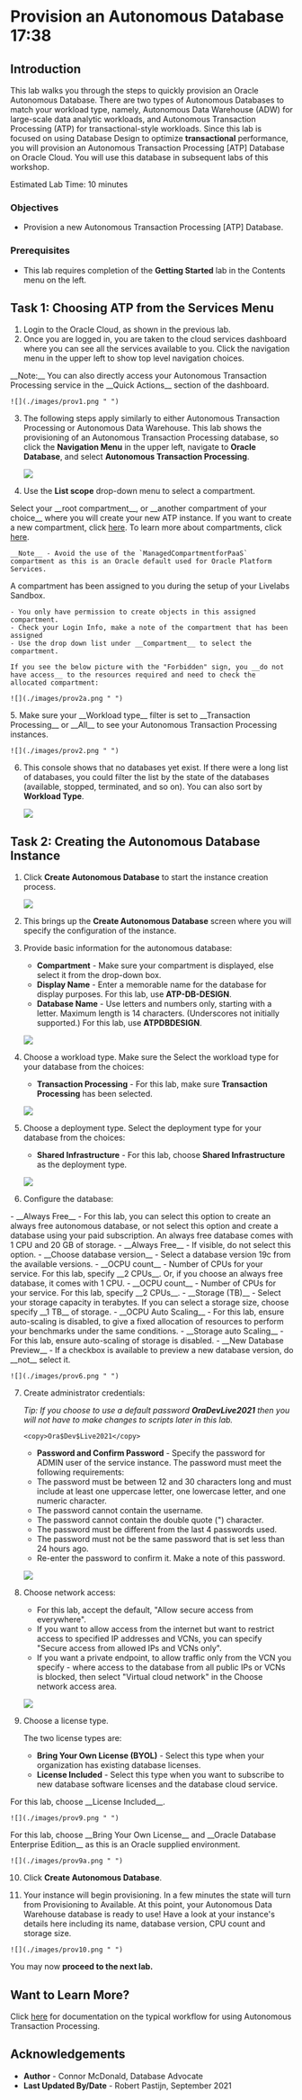 # Provision an Autonomous Database 17:38


## Introduction

This lab walks you through the steps to quickly provision an Oracle Autonomous Database. There are two types of Autonomous Databases to match your workload type, namely, Autonomous Data Warehouse (ADW) for large-scale data analytic workloads, and Autonomous Transaction Processing (ATP) for transactional-style workloads. Since this lab is focused on using Database Design to optimize **transactional** performance, you will provision an Autonomous Transaction Processing [ATP] Database on Oracle Cloud. You will use this database in subsequent labs of this workshop.

Estimated Lab Time: 10 minutes

### Objectives

-   Provision a new Autonomous Transaction Processing [ATP] Database.

### Prerequisites

-   This lab requires completion of the **Getting Started** lab in the Contents menu on the left.  

<!-- Removed because the video is outdated - 

### Video Preview>

- Watch a video demonstration of provisioning a new autonomous database:>

[](youtube:Q6hxMaAPghI)

*Note: While this video uses ADW, the steps are identical for creating and connecting to an ATP database.*

-->

## Task 1: Choosing ATP from the Services Menu

1. Login to the Oracle Cloud, as shown in the previous lab.
2. Once you are logged in, you are taken to the cloud services dashboard where you can see all the services available to you. Click the navigation menu in the upper left to show top level navigation choices.
<if type="freetier">
	__Note:__ You can also directly access your Autonomous Transaction Processing service in the __Quick Actions__ section of the dashboard.

	![](./images/prov1.png " ")
</if>

3. The following steps apply similarly to either Autonomous Transaction Processing or Autonomous Data Warehouse. This lab shows the provisioning of an Autonomous Transaction Processing database, so click the **Navigation Menu** in the upper left, navigate to **Oracle Database**, and select **Autonomous Transaction Processing**.

	![](https://oracle-livelabs.github.io/common/images/console/database-atp.png " ")

4. Use the __List scope__ drop-down menu to select a compartment. 

<if type="freetier">
	Select your __root compartment__, or __another compartment of your choice__ where you will create your new ATP instance. If you want to create a new compartment, click <a href="https://docs.cloud.oracle.com/iaas/Content/Identity/Tasks/managingcompartments.htm#three" target="\_blank">here</a>. To learn more about compartments, click <a href="https://docs.cloud.oracle.com/en-us/iaas/Content/GSG/Concepts/settinguptenancy.htm#Setting_Up_Your_Tenancy" target="\_blank">here</a>.

    __Note__ - Avoid the use of the `ManagedCompartmentforPaaS` compartment as this is an Oracle default used for Oracle Platform Services.
</if>
<if type="livelabs">
	A compartment has been assigned to you during the setup of your Livelabs Sandbox. 

    - You only have permission to create objects in this assigned compartment. 
    - Check your Login Info, make a note of the compartment that has been assigned
    - Use the drop down list under __Compartment__ to select the compartment. 

    If you see the below picture with the "Forbidden" sign, you __do not have access__ to the resources required and need to check the allocated compartment:

	![](./images/prov2a.png " ")
</if>
5. Make sure your __Workload type__ filter is set to __Transaction Processing__ or __All__ to see your Autonomous Transaction Processing instances. 

	![](./images/prov2.png " ")

6. This console shows that no databases yet exist. If there were a long list of databases, you could filter the list by the state of the databases (available, stopped, terminated, and so on). You can also sort by __Workload Type__. 

    ![](./images/prov3.png " ")

## Task 2: Creating the Autonomous Database Instance

1. Click **Create Autonomous Database** to start the instance creation process.

    ![](./images/prov3a.png " ")

2.  This brings up the __Create Autonomous Database__ screen where you will specify the configuration of the instance.
3. Provide basic information for the autonomous database:

    - __Compartment__ - Make sure your compartment is displayed, else select it from the drop-down box.
    - __Display Name__ - Enter a memorable name for the database for display purposes. For this lab, use __ATP-DB-DESIGN__.
    - __Database Name__ - Use letters and numbers only, starting with a letter. Maximum length is 14 characters. (Underscores not initially supported.) For this lab, use __ATPDBDESIGN__.

    ![](./images/prov4.png " ")

4. Choose a workload type. Make sure the Select the workload type for your database from the choices:

    - __Transaction Processing__ - For this lab, make sure __Transaction Processing__ has been selected.

    ![](./images/prov5.png " ")

5. Choose a deployment type. Select the deployment type for your database from the choices:

    - __Shared Infrastructure__ - For this lab, choose __Shared Infrastructure__ as the deployment type.

    ![](./images/prov5a.png " ")

6. Configure the database:

<if type="freetier">
    - __Always Free__ - For this lab, you can select this option to create an always free autonomous database, or not select this option and create a database using your paid subscription. An always free database comes with 1 CPU and 20 GB of storage.
</if>
<if type="livelabs">
    - __Always Free__ - If visible, do not select this option.
</if>
    - __Choose database version__ - Select a database version 19c from the available versions.
<if type="freetier">
    - __OCPU count__ - Number of CPUs for your service. For this lab, specify __2 CPUs__. Or, if you choose an always free database, it comes with 1 CPU.
</if>
<if type="livelabs">
    - __OCPU count__ - Number of CPUs for your service. For this lab, specify __2 CPUs__.
</if>
    - __Storage (TB)__ - Select your storage capacity in terabytes. If you can select a storage size, choose specify __1 TB__ of storage.
    - __OCPU Auto Scaling__ - For this lab, ensure auto-scaling is disabled, to give a fixed allocation of resources to perform your benchmarks under the same conditions.
    - __Storage auto Scaling__ - For this lab, ensure auto-scaling of storage is disabled.
    - __New Database Preview__ - If a checkbox is available to preview a new database version, do __not__ select it.

    ![](./images/prov6.png " ")

7. Create administrator credentials:

    *Tip: If you choose to use a default password __Ora$Dev$Live2021__ then you will not have to make changes to scripts later in this lab.* 

    ```
    <copy>Ora$Dev$Live2021</copy>
    ```

    - __Password and Confirm Password__ - Specify the password for ADMIN user of the service instance. The password must meet the following requirements:
    - The password must be between 12 and 30 characters long and must include at least one uppercase letter, one lowercase letter, and one numeric character.
    - The password cannot contain the username.
    - The password cannot contain the double quote (") character.
    - The password must be different from the last 4 passwords used.
    - The password must not be the same password that is set less than 24 hours ago.
    - Re-enter the password to confirm it. Make a note of this password.

    ![](./images/prov7.png " ")


8. Choose network access:
    - For this lab, accept the default, "Allow secure access from everywhere".
    - If you want to allow access from the internet but want to restrict access to specified IP addresses and VCNs, you can specify "Secure access from allowed IPs and VCNs only".
    - If you want a private endpoint, to allow traffic only from the VCN you specify - where access to the database from all public IPs or VCNs is blocked, then select "Virtual cloud network" in the Choose network access area.


    ![](./images/prov8.png " ")

9. Choose a license type. 

    The two license types are:

    - __Bring Your Own License (BYOL)__ - Select this type when your organization has existing database licenses.
    - __License Included__ - Select this type when you want to subscribe to new database software licenses and the database cloud service.

<if type="freetier">
    For this lab, choose __License Included__. 

    ![](./images/prov9.png " ")
</if>
<if type="livelabs">
    For this lab, choose __Bring Your Own License__ and __Oracle Database Enterprise Edition__ as this is an Oracle supplied environment. 

    ![](./images/prov9a.png " ")
</if>

10. Click __Create Autonomous Database__.

11.  Your instance will begin provisioning. In a few minutes the state will turn from Provisioning to Available. At this point, your Autonomous Data Warehouse database is ready to use! Have a look at your instance's details here including its name, database version, CPU count and storage size.

    ![](./images/prov10.png " ")

You may now **proceed to the next lab.**

## Want to Learn More?

Click [here](https://www.oracle.com/pls/topic/lookup?ctx=en/cloud/paas/autonomous-database&id=ADBSA-GUID-0B230036-0A05-4CA3-AF9D-97A255AE0C08) for documentation on the typical workflow for using Autonomous Transaction Processing.

## Acknowledgements

- **Author** - Connor McDonald, Database Advocate
- **Last Updated By/Date** - Robert Pastijn, September 2021

